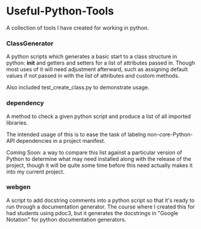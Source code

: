 # Useful-Python-Tools
A collection of tools I have created for working in python.


<h3>ClassGenerator</h3>


  
A python scripts which generates a basic start to a class structure in python: __init__ and getters and setters for a list of attributes passed in. Though most uses of it will need adjustment afterward, such as assigning default values if not passed in with the list of attributes and custom methods.
    
Also included test_create_class.py to demonstrate usage.
    




<h3>dependency</h3>


  
A method to check a given python script and produce a list of all imported libraries.
    
The intended usage of this is to ease the task of labelng non-core-Python-API dependencies in a project manifest.
    
Coming Soon: a way to compare this list against a particular version of Python to determine what may need installed along with the release of the project, though it will be quite some time before this need actually makes it into my current project.
    


<h3>webgen</h3>

A script to add docstring comments into a python script so that it's ready to run through a documentation generator. The course where I created this for had students using pdoc3, but it generates the docstrings in "Google Notation" for python documentation generators.
